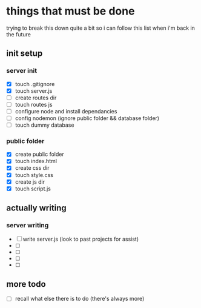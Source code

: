 # things that must be done
trying to break this down quite a bit so i can follow this list when i'm back in the future

## init setup
### server init
- [x] touch .gitignore
- [x] touch server.js
- [ ] create routes dir
- [ ] touch routes js
- [ ] configure node and install dependancies
- [ ] config nodemon (ignore public folder && database folder) 
- [ ] touch dummy database

### public folder
- [X] create public folder
- [X] touch index.html
- [X] create css dir
- [X] touch style.css
- [X] create js dir
- [X] touch script.js

## actually writing
### server writing
- [ ] write server.js (look to past projects for assist)
- [ ] 
- [ ]
- [ ]
- [ ]


## more todo 
- [ ] recall what else there is to do (there's always more)